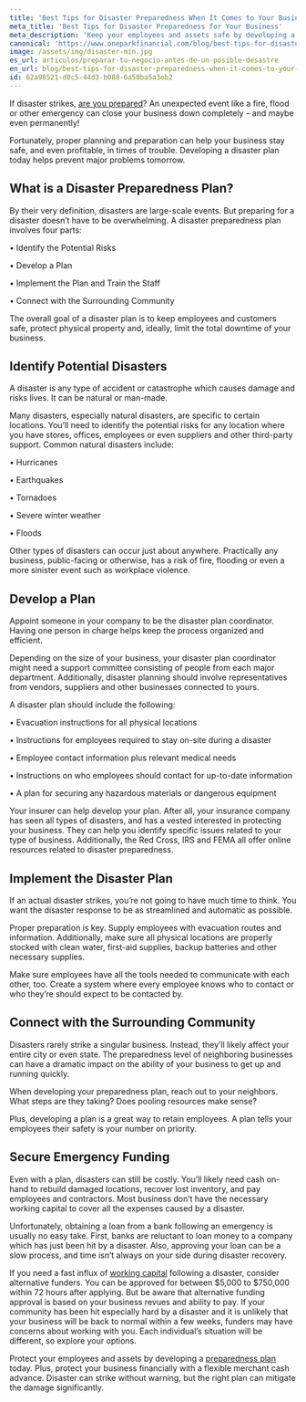 ```yaml
---
title: 'Best Tips for Disaster Preparedness When It Comes to Your Business'
meta_title: 'Best Tips for Disaster Preparedness for Your Business'
meta_description: 'Keep your employees and assets safe by developing a disaster preparedness plan for your business which includes working capital from a merchant cash advance.'
canonical: 'https://www.oneparkfinancial.com/blog/best-tips-for-disaster-preparedness-when-it-comes-to-your-business'
image: /assets/img/disaster-min.jpg
es_url: articulos/preparar-tu-negocio-antes-de-un-posible-desastre
en_url: blog/best-tips-for-disaster-preparedness-when-it-comes-to-your-business
id: 62a98521-d0c5-44d3-b088-6a50ba5a3eb2
---
```

If disaster strikes, [are you prepared](https://www.oneparkfinancial.com/blog/how-to-secure-funds-to-help-cover-business-emergencies)? An unexpected event like a fire, flood or other emergency can close your business down completely – and maybe even permanently! 

Fortunately, proper planning and preparation can help your business stay safe, and even profitable, in times of trouble. Developing a disaster plan today helps prevent major problems tomorrow.   

## What is a Disaster Preparedness Plan?

By their very definition, disasters are large-scale events. But preparing for a disaster doesn’t have to be overwhelming. A disaster preparedness plan involves four parts:

•	Identify the Potential Risks

•	Develop a Plan

•	Implement the Plan and Train the Staff

•	Connect with the Surrounding Community

The overall goal of a disaster plan is to keep employees and customers safe, protect physical property and, ideally, limit the total downtime of your business.  

## Identify Potential Disasters

A disaster is any type of accident or catastrophe which causes damage and risks lives. It can be natural or man-made. 

Many disasters, especially natural disasters, are specific to certain locations. You’ll need to identify the potential risks for any location where you have stores, offices, employees or even suppliers and other third-party support. Common natural disasters include:

•	Hurricanes

•	Earthquakes

•	Tornadoes

•	Severe winter weather

•	Floods

Other types of disasters can occur just about anywhere. Practically any business, public-facing or otherwise, has a risk of fire, flooding or even a more sinister event such as workplace violence. 

## Develop a Plan

Appoint someone in your company to be the disaster plan coordinator. Having one person in charge helps keep the process organized and efficient.

Depending on the size of your business, your disaster plan coordinator might need a support committee consisting of people from each major department. Additionally, disaster planning should involve representatives from vendors, suppliers and other businesses connected to yours. 

A disaster plan should include the following:

•	Evacuation instructions for all physical locations

•	Instructions for employees required to stay on-site during a disaster

•	Employee contact information plus relevant medical needs

•	Instructions on who employees should contact for up-to-date information 

•	A plan for securing any hazardous materials or dangerous equipment

Your insurer can help develop your plan. After all, your insurance company has seen all types of disasters, and has a vested interested in protecting your business. They can help you identify specific issues related to your type of business. Additionally, the Red Cross, IRS and FEMA all offer online resources related to disaster preparedness. 

## Implement the Disaster Plan

If an actual disaster strikes, you’re not going to have much time to think. You want the disaster response to be as streamlined and automatic as possible.

Proper preparation is key. Supply employees with evacuation routes and information. Additionally, make sure all physical locations are properly stocked with clean water, first-aid supplies, backup batteries and other necessary supplies.

Make sure employees have all the tools needed to communicate with each other, too. Create a system where every employee knows who to contact or who they’re should expect to be contacted by.   

## Connect with the Surrounding Community

Disasters rarely strike a singular business. Instead, they’ll likely affect your entire city or even state. The preparedness level of neighboring businesses can have a dramatic impact on the ability of your business to get up and running quickly.

When developing your preparedness plan, reach out to your neighbors. What steps are they taking? Does pooling resources make sense? 

Plus, developing a plan is a great way to retain employees. A plan tells your employees their safety is your number on priority. 

## Secure Emergency Funding

Even with a plan, disasters can still be costly. You’ll likely need cash on-hand to rebuild damaged locations, recover lost inventory, and pay employees and contractors. Most business don’t have the necessary working capital to cover all the expenses caused by a disaster. 

Unfortunately, obtaining a loan from a bank following an emergency is usually no easy take. First, banks are reluctant to loan money to a company which has just been hit by a disaster. Also, approving your loan can be a slow process, and time isn’t always on your side during disaster recovery.

If you need a fast influx of [working capital](https://www.oneparkfinancial.com/) following a disaster, consider alternative funders. You can be approved for between $5,000 to $750,000 within 72 hours after applying. But be aware that alternative funding approval is based on your business revues and ability to pay. If your community has been hit especially hard by a disaster and it is unlikely that your business will be back to normal within a few weeks, funders may have concerns about working with you. Each individual’s situation will be different, so explore your options. 

Protect your employees and assets by developing a [preparedness plan](https://www.oneparkfinancial.com/pre-qualification) today. Plus, protect your business financially with a flexible merchant cash advance. Disaster can strike without warning, but the right plan can mitigate the damage significantly.